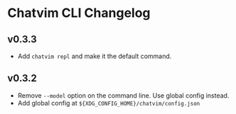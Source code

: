 # Chatvim CLI Changelog

## v0.3.3

- Add `chatvim repl` and make it the default command.

## v0.3.2

- Remove `--model` option on the command line. Use global config instead.
- Add global config at `${XDG_CONFIG_HOME}/chatvim/config.json`
